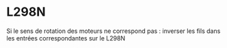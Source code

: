 <h1>L298N</h1>

Si le sens de rotation des moteurs ne correspond pas : inverser les fils dans les entrées correspondantes sur le L298N
